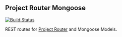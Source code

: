 ## Project Router Mongoose

[![Build Status](https://travis-ci.org/moudy/project-router-mongoose.svg)](https://travis-ci.org/moudy/project-router-mongoose)

REST routes for [Project Router](https://github.com/moudy/project-router) and Mongoose Models.
